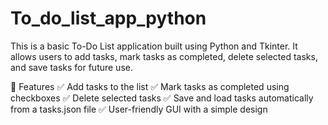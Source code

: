 # To_do_list_app_python
This is a basic To-Do List application built using Python and Tkinter. It allows users to add tasks, mark tasks as completed, delete selected tasks, and save tasks for future use.

🚀 Features
✅ Add tasks to the list
✅ Mark tasks as completed using checkboxes
✅ Delete selected tasks
✅ Save and load tasks automatically from a tasks.json file
✅ User-friendly GUI with a simple design

